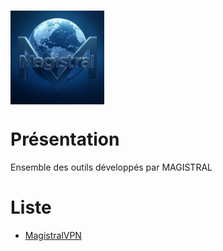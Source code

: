 <h1 style="display: flex; align-items: center;">
    <img src="https://github.com/noahlgrd01/MAGISTRAL/blob/main/MagistralVPN/images/magistral.jpg" alt="Magistral" width="150" style="margin-right: 20px;">
</h1>

# Présentation #

Ensemble des outils développés par MAGISTRAL


# Liste #

* [MagistralVPN](https://github.com/noahlgrd01/MAGISTRAL/tree/main/MagistralVPN)